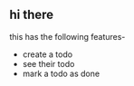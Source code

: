## hi there

this has the following features-
- create a todo
- see their todo
- mark a todo as done